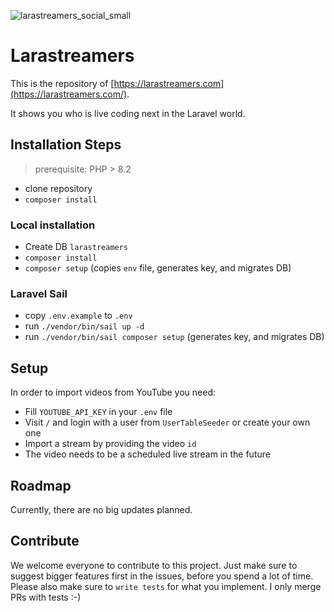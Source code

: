 ![larastreamers_social_small](https://user-images.githubusercontent.com/1394539/118348006-a0340000-b547-11eb-8359-1bb8649d9602.png)


# Larastreamers

This is the repository of [https://larastreamers.com](https://larastreamers.com/).

It shows you who is live coding next in the Laravel world.

## Installation Steps

> prerequisite: PHP > 8.2

* clone repository
* `composer install`

### Local installation

* Create DB `larastreamers`
* `composer install`
* `composer setup` (copies `env` file, generates key, and migrates DB)

### Laravel Sail

* copy `.env.example` to `.env`
* run `./vendor/bin/sail up -d`
* run `./vendor/bin/sail composer setup` (generates key, and migrates DB)

## Setup

In order to import videos from  YouTube you need:

* Fill `YOUTUBE_API_KEY` in your `.env` file
* Visit `/` and login with a user from `UserTableSeeder` or create your own one
* Import a stream by providing the video `id` 
* The video needs to be a scheduled live stream in the future

## Roadmap

Currently, there are no big updates planned.

## Contribute

We welcome everyone to contribute to this project. Just make sure to suggest bigger features first in the issues, before you spend a lot of time. Please also make sure to `write tests` for what you implement. I only merge PRs with tests :-)
